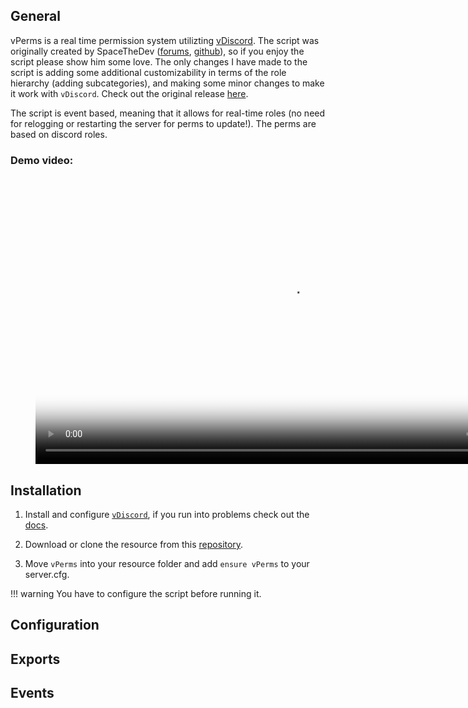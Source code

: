 ## General
vPerms is a real time permission system utilizting [vDiscord](https://github.com/VikingTheDev/vDiscord). The script was originally created by SpaceTheDev ([forums](https://forum.cfx.re/u/space_man), [github](https://github.com/SpaceTheDev)), so if you enjoy the script please show him some love. The only changes I have made to the script is adding some additional customizability in terms of the role hierarchy (adding subcategories), and making some minor changes to make it work with `vDiscord`. Check out the original release [here](https://forum.cfx.re/t/release-sperms-real-time-discord-perms/1686063).

The script is event based, meaning that it allows for real-time roles (no need for relogging or restarting the server for perms to update!). The perms are based on discord roles.

### Demo video:

<!-- blank line -->
<figure class="video_container">
  <video width="817" height="460" controls="true" allowfullscreen="true" poster="/assets/vPerms-poster.png">
    <source src="/assets/vPerms-demo.mp4" type="video/mp4">
  </video>
</figure>
<!-- blank line -->

## Installation

1. Install and configure [`vDiscord`](https://github.com/VikingTheDev/vDiscord), if you run into problems check out the [docs](docs.vikingthe.dev/fivem-docs/latest/projects/Discord/vDiscord/).

2. Download or clone the resource from this [repository](https://github.com/VikingTheDev/vPerms). 

2. Move `vPerms` into your resource folder and add ``ensure vPerms`` to your server.cfg.

!!! warning
    You have to configure the script before running it.

## Configuration

## Exports

## Events